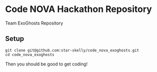 # Code NOVA Hackathon Repository
Team ExoGhosts Repository

## Setup
```
git clone git@github.com:star-skelly/code_nova_exoghosts.git
cd code_nova_exoghosts
```
Then you should be good to get coding!
